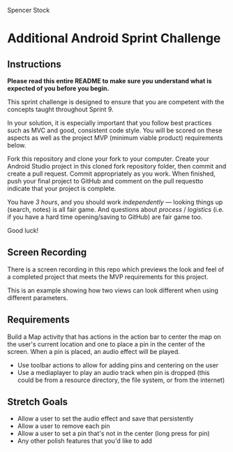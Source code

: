 Spencer Stock

# Additional Android Sprint Challenge

## Instructions

**Please read this entire README to make sure you understand what is expected of you before you begin.**

This sprint challenge is designed to ensure that you are competent with the concepts taught throughout Sprint 9.

In your solution, it is especially important that you follow best practices such as MVC and good, consistent code style. You will be scored on these aspects as well as the project MVP (minimum viable product) requirements below.

Fork this repository and clone your fork to your computer. Create your Android Studio project in this cloned fork repository folder, then commit and create a pull request. Commit appropriately as you work. When finished, push your final project to GitHub and comment on the pull requestto indicate that your project is complete.

You have *3 hours*, and you should work *independently* — looking things up (search, notes) is all fair game. And questions about *process* / *logistics* (i.e. if you have a hard time opening/saving to GitHub) are fair game too.

Good luck!

## Screen Recording

There is a screen recording in this repo which previews the look and feel of a completed project that meets the MVP requirements for this project.

This is an example showing how two views can look different when using different parameters.

## Requirements

Build a Map activity that has actions in the action bar to center the map on the user's current location and one to place a pin in the center of the screen. When a pin is placed, an audio effect will be played.

* Use toolbar actions to allow for adding pins and centering on the user
* Use a mediaplayer to play an audio track when pin is dropped (this could be from a resource directory, the file system, or from the internet)

## Stretch Goals
* Allow a user to set the audio effect and save that persistently
* Allow a user to remove each pin
* Allow a user to set a pin that's not in the center (long press for pin)
* Any other polish features that you'd like to add
